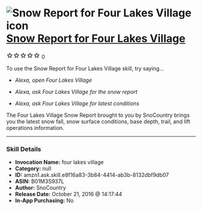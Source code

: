 # &nbsp;<img src="skill_icon" alt="Snow Report for Four Lakes Village icon" width="36"> [Snow Report for Four Lakes Village](http://alexa.amazon.com/#skills/amzn1.ask.skill.e8f16a83-3b84-4414-ab3b-8132dbf9db07)
![0 stars](../../images/ic_star_border_black_18dp_1x.png)![0 stars](../../images/ic_star_border_black_18dp_1x.png)![0 stars](../../images/ic_star_border_black_18dp_1x.png)![0 stars](../../images/ic_star_border_black_18dp_1x.png)![0 stars](../../images/ic_star_border_black_18dp_1x.png) 0

To use the Snow Report for Four Lakes Village skill, try saying...

* *Alexa, open Four Lakes Village*

* *Alexa, ask Four Lakes Village for the snow report*

* *Alexa, ask Four Lakes Village for latest conditions*

The Four Lakes Village Snow Report brought to you by SnoCountry brings you the latest snow fall, snow surface conditions,  base depth, trail, and lift operations information.

***

### Skill Details

* **Invocation Name:** four lakes village
* **Category:** null
* **ID:** amzn1.ask.skill.e8f16a83-3b84-4414-ab3b-8132dbf9db07
* **ASIN:** B01M3S937L
* **Author:** SnoCountry
* **Release Date:** October 21, 2016 @ 14:17:44
* **In-App Purchasing:** No
